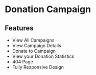 # Donation Campaign

## Features

- View All Campaigns
- View Campaign Details
- Donate to Campaign
- View your Donation Statistics
- 404 Page
- Fully Responsive Design

